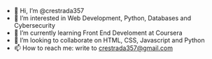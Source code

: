 - 👋 Hi, I’m @crestrada357
- 👀 I’m interested in Web Development, Python, Databases and Cybersecurity
- 🌱 I’m currently learning Front End Develoment at Coursera
- 💞️ I’m looking to collaborate on HTML, CSS, Javascript and Python
- 📫 How to reach me: write to crestrada357@gmail.com

<!---
crestrada357/crestrada357 is a ✨ special ✨ repository because its `README.md` (this file) appears on your GitHub profile.
You can click the Preview link to take a look at your changes.
--->

